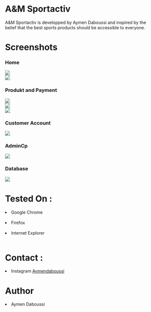 <h1> A&M Sportactiv </h1>

A&M Sportactiv is developped by Aymen Daboussi and inspired by the belief that the best sports products should be accessible to everyone.

<h1>Screenshots </h1>

<h3> Home </h3>

<img src="https://i.ibb.co/yfpgLf3/aceuille.jpg" >
<br>
<img src="https://i.ibb.co/ZSZnGGX/Home.jpg" >

<br>

<h3> Produkt and Payment </h3>
<img src="https://i.ibb.co/MC1FY3y/Unbenannt.jpg" >
<br>
<img src="https://i.ibb.co/MCB4Vmg/2.jpg" >
<br>
<img src="https://i.ibb.co/kMF869g/3.jpg" >

<br>

<h3> Customer Account </h3>

<img src="https://i.ibb.co/TBNJNHb/6.jpg" >

<br>

<h3> AdminCp </h3>

<img src="https://i.ibb.co/qDrTrqW/admicp.jpg" >

<br>

<h3> Database </h3>

<img src="https://i.ibb.co/xGk5tff/7.jpg" >

<h1> Tested On :</h1>

<li> Google Chrome </li> <br>
<li> Firefox </li> <br>
<li> Internet Explorer </li> <br>

<h1> Contact : </h1>

<li> Instagram <a href="https://www.instagram.com/aymendaboussi"> Aymendaboussi </a> </li>

<h1> Author </h1>
<li> Aymen Daboussi </li>
